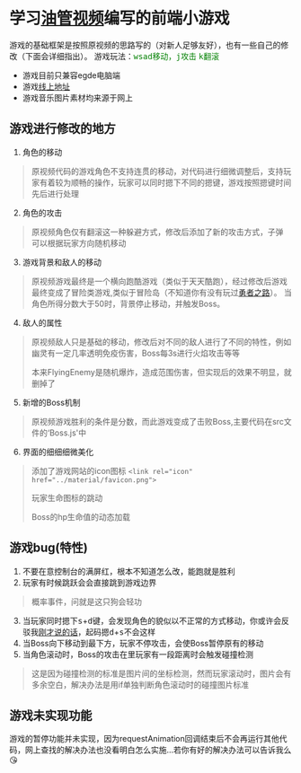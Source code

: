 # 学习[油管视频](https://www.youtube.com/watch?v=GFO_txvwK_c)编写的前端小游戏
游戏的基础框架是按照原视频的思路写的（对新人足够友好），也有一些自己的修改（下面会详细指出）。
游戏玩法：<font color=#008000><kbd>w</kbd><kbd>s</kbd><kbd>a</kbd><kbd>d</kbd>移动，<kbd>j</kbd>攻击  <kbd>k</kbd>翻滚</font>
- 游戏目前只兼容egde电脑端
- 游戏[线上地址](https://n1425362023.github.io/JS-Game/)
- 游戏音乐图片素材均来源于网上
## 游戏进行修改的地方
1. 角色的移动
 >原视频代码的游戏角色不支持连贯的移动，对代码进行细微调整后，支持玩家有着<span id='jump'>较为顺畅的操作</span>，玩家可以同时摁下不同的摁键，游戏按照摁键时间先后进行处理
2. 角色的攻击
>原视频角色仅有翻滚这一种躲避方式，修改后添加了新的攻击方式，子弹
>可以根据玩家方向随机移动
3. 游戏背景和敌人的移动
>原视频游戏最终是一个横向跑酷游戏（类似于天天酷跑），经过修改后游戏最终变成了冒险类游戏,类似于冒险岛（不知道你有没有玩过[勇者之路](https://www.4399.com/flash/47931_1.htm)）。
>当角色所得分数大于50时，背景停止移动，并触发Boss。
4. 敌人的属性
>原视频敌人只是基础的移动，修改后对不同的敌人进行了不同的特性，例如幽灵有一定几率透明免疫伤害，Boss每3s进行火焰攻击等等
>
>本来FlyingEnemy是随机爆炸，造成范围伤害，但实现后的效果不明显，就删掉了
5. 新增的Boss机制
>原视频游戏胜利的条件是分数，而此游戏变成了击败Boss,主要代码在src文件的‘Boss.js'中
6. 界面的细细细微美化
>添加了游戏网站的icon图标
>`<link rel="icon" href="../material/favicon.png">`
>
>玩家生命图标的跳动
>
>Boss的hp生命值的动态加载
## 游戏bug(特性)
1. 不要在意控制台的满屏红，根本不知道怎么改，能跑就是胜利
2. 玩家有时候跳跃会会直接跳到游戏边界
 >概率事件，问就是这只狗会轻功
3. 当玩家同时摁下<kbd>s</kbd>+<kbd>d</kbd>键，会发现角色的貌似以不正常的方式移动，你或许会反驳我[刚才说的话](jump)，起码摁<kbd>d</kbd>+<kbd>s</kbd>不会这样
4. 当Boss向下移动到最下方，玩家不停攻击，会使Boss暂停原有的移动
5. 当角色滚动时，Boss的攻击在里玩家有一段距离时会触发碰撞检测
 >这是因为碰撞检测的标准是图片间的坐标检测，然而玩家滚动时，图片会有多余空白，解决办法是用if单独判断角色滚动时的碰撞图片标准
## 游戏未实现功能
游戏的暂停功能并未实现，因为requestAnimation回调结束后不会再运行其他代码，网上查找的解决办法也没看明白怎么实施...若你有好的解决办法可以告诉我么 :kissing_heart:

